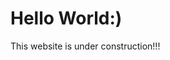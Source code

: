 <html>
<body>
<h1>Hello World:)</h1>
<style>
div {
  background-image: url('img_girl.jpg');
}
</style>
  <p>This website is under construction!!!</p>
</body>
</html>

